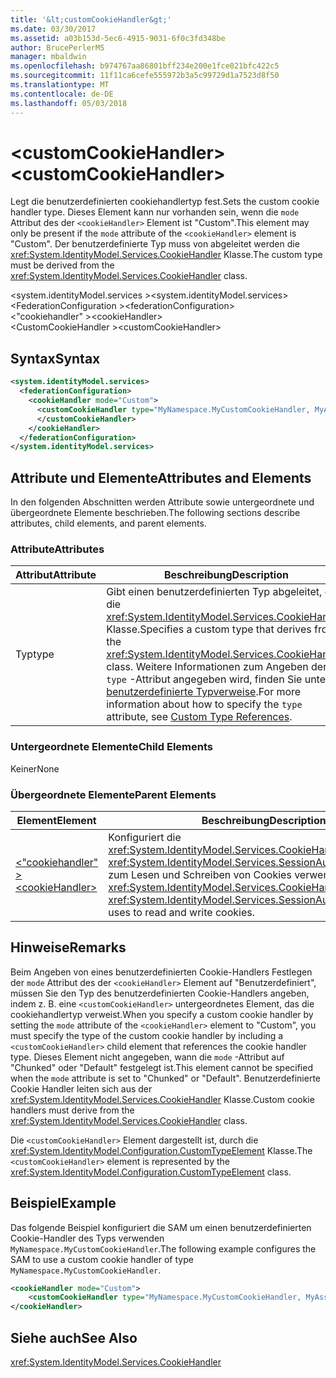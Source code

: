 ```yaml
---
title: '&lt;customCookieHandler&gt;'
ms.date: 03/30/2017
ms.assetid: a03b153d-5ec6-4915-9031-6f0c3fd348be
author: BrucePerlerMS
manager: mbaldwin
ms.openlocfilehash: b974767aa86801bff234e200e1fce021bfc422c5
ms.sourcegitcommit: 11f11ca6cefe555972b3a5c99729d1a7523d8f50
ms.translationtype: MT
ms.contentlocale: de-DE
ms.lasthandoff: 05/03/2018
---
```

# <a name="ltcustomcookiehandlergt"></a><span data-ttu-id="cf8e2-102">&lt;customCookieHandler&gt;</span><span class="sxs-lookup"><span data-stu-id="cf8e2-102">&lt;customCookieHandler&gt;</span></span>
<span data-ttu-id="cf8e2-103">Legt die benutzerdefinierten cookiehandlertyp fest.</span><span class="sxs-lookup"><span data-stu-id="cf8e2-103">Sets the custom cookie handler type.</span></span> <span data-ttu-id="cf8e2-104">Dieses Element kann nur vorhanden sein, wenn die `mode` Attribut des der `<cookieHandler>` Element ist "Custom".</span><span class="sxs-lookup"><span data-stu-id="cf8e2-104">This element may only be present if the `mode` attribute of the `<cookieHandler>` element is "Custom".</span></span> <span data-ttu-id="cf8e2-105">Der benutzerdefinierte Typ muss von abgeleitet werden die <xref:System.IdentityModel.Services.CookieHandler> Klasse.</span><span class="sxs-lookup"><span data-stu-id="cf8e2-105">The custom type must be derived from the <xref:System.IdentityModel.Services.CookieHandler> class.</span></span>  
  
 <span data-ttu-id="cf8e2-106">\<system.identityModel.services ></span><span class="sxs-lookup"><span data-stu-id="cf8e2-106">\<system.identityModel.services></span></span>  
<span data-ttu-id="cf8e2-107">\<FederationConfiguration ></span><span class="sxs-lookup"><span data-stu-id="cf8e2-107">\<federationConfiguration></span></span>  
<span data-ttu-id="cf8e2-108">\<"cookiehandler" ></span><span class="sxs-lookup"><span data-stu-id="cf8e2-108">\<cookieHandler></span></span>  
<span data-ttu-id="cf8e2-109">\<CustomCookieHandler ></span><span class="sxs-lookup"><span data-stu-id="cf8e2-109">\<customCookieHandler></span></span>  
  
## <a name="syntax"></a><span data-ttu-id="cf8e2-110">Syntax</span><span class="sxs-lookup"><span data-stu-id="cf8e2-110">Syntax</span></span>  
  
```xml  
<system.identityModel.services>  
  <federationConfiguration>  
    <cookieHandler mode="Custom">  
      <customCookieHandler type="MyNamespace.MyCustomCookieHandler, MyAssembly" >  
      </customCookieHandler>  
    </cookieHandler>  
  </federationConfiguration>  
</system.identityModel.services>  
```  
  
## <a name="attributes-and-elements"></a><span data-ttu-id="cf8e2-111">Attribute und Elemente</span><span class="sxs-lookup"><span data-stu-id="cf8e2-111">Attributes and Elements</span></span>  
 <span data-ttu-id="cf8e2-112">In den folgenden Abschnitten werden Attribute sowie untergeordnete und übergeordnete Elemente beschrieben.</span><span class="sxs-lookup"><span data-stu-id="cf8e2-112">The following sections describe attributes, child elements, and parent elements.</span></span>  
  
### <a name="attributes"></a><span data-ttu-id="cf8e2-113">Attribute</span><span class="sxs-lookup"><span data-stu-id="cf8e2-113">Attributes</span></span>  
  
|<span data-ttu-id="cf8e2-114">Attribut</span><span class="sxs-lookup"><span data-stu-id="cf8e2-114">Attribute</span></span>|<span data-ttu-id="cf8e2-115">Beschreibung</span><span class="sxs-lookup"><span data-stu-id="cf8e2-115">Description</span></span>|  
|---------------|-----------------|  
|<span data-ttu-id="cf8e2-116">Typ</span><span class="sxs-lookup"><span data-stu-id="cf8e2-116">type</span></span>|<span data-ttu-id="cf8e2-117">Gibt einen benutzerdefinierten Typ abgeleitet, die die <xref:System.IdentityModel.Services.CookieHandler> Klasse.</span><span class="sxs-lookup"><span data-stu-id="cf8e2-117">Specifies a custom type that derives from the <xref:System.IdentityModel.Services.CookieHandler> class.</span></span> <span data-ttu-id="cf8e2-118">Weitere Informationen zum Angeben der `type` -Attribut angegeben wird, finden Sie unter [benutzerdefinierte Typverweise](../../../../../docs/framework/configure-apps/file-schema/windows-workflow-foundation/index.md).</span><span class="sxs-lookup"><span data-stu-id="cf8e2-118">For more information about how to specify the `type` attribute, see [Custom Type References](../../../../../docs/framework/configure-apps/file-schema/windows-workflow-foundation/index.md).</span></span>|  
  
### <a name="child-elements"></a><span data-ttu-id="cf8e2-119">Untergeordnete Elemente</span><span class="sxs-lookup"><span data-stu-id="cf8e2-119">Child Elements</span></span>  
 <span data-ttu-id="cf8e2-120">Keiner</span><span class="sxs-lookup"><span data-stu-id="cf8e2-120">None</span></span>  
  
### <a name="parent-elements"></a><span data-ttu-id="cf8e2-121">Übergeordnete Elemente</span><span class="sxs-lookup"><span data-stu-id="cf8e2-121">Parent Elements</span></span>  
  
|<span data-ttu-id="cf8e2-122">Element</span><span class="sxs-lookup"><span data-stu-id="cf8e2-122">Element</span></span>|<span data-ttu-id="cf8e2-123">Beschreibung</span><span class="sxs-lookup"><span data-stu-id="cf8e2-123">Description</span></span>|  
|-------------|-----------------|  
|[<span data-ttu-id="cf8e2-124">\<"cookiehandler" ></span><span class="sxs-lookup"><span data-stu-id="cf8e2-124">\<cookieHandler></span></span>](../../../../../docs/framework/configure-apps/file-schema/windows-identity-foundation/cookiehandler.md)|<span data-ttu-id="cf8e2-125">Konfiguriert die <xref:System.IdentityModel.Services.CookieHandler> , die die <xref:System.IdentityModel.Services.SessionAuthenticationModule> zum Lesen und Schreiben von Cookies verwendet.</span><span class="sxs-lookup"><span data-stu-id="cf8e2-125">Configures the <xref:System.IdentityModel.Services.CookieHandler> that the <xref:System.IdentityModel.Services.SessionAuthenticationModule> uses to read and write cookies.</span></span>|  
  
## <a name="remarks"></a><span data-ttu-id="cf8e2-126">Hinweise</span><span class="sxs-lookup"><span data-stu-id="cf8e2-126">Remarks</span></span>  
 <span data-ttu-id="cf8e2-127">Beim Angeben von eines benutzerdefinierten Cookie-Handlers Festlegen der `mode` Attribut des der `<cookieHandler>` Element auf "Benutzerdefiniert", müssen Sie den Typ des benutzerdefinierten Cookie-Handlers angeben, indem z. B. eine `<customCookieHandler>` untergeordnetes Element, das die cookiehandlertyp verweist.</span><span class="sxs-lookup"><span data-stu-id="cf8e2-127">When you specify a custom cookie handler by setting the `mode` attribute of the `<cookieHandler>` element to "Custom", you must specify the type of the custom cookie handler by including a `<customCookieHandler>` child element that references the cookie handler type.</span></span> <span data-ttu-id="cf8e2-128">Dieses Element nicht angegeben, wann die `mode` -Attribut auf "Chunked" oder "Default" festgelegt ist.</span><span class="sxs-lookup"><span data-stu-id="cf8e2-128">This element cannot be specified when the `mode` attribute is set to "Chunked" or "Default".</span></span> <span data-ttu-id="cf8e2-129">Benutzerdefinierte Cookie Handler leiten sich aus der <xref:System.IdentityModel.Services.CookieHandler> Klasse.</span><span class="sxs-lookup"><span data-stu-id="cf8e2-129">Custom cookie handlers must derive from the <xref:System.IdentityModel.Services.CookieHandler> class.</span></span>  
  
 <span data-ttu-id="cf8e2-130">Die `<customCookieHandler>` Element dargestellt ist, durch die <xref:System.IdentityModel.Configuration.CustomTypeElement> Klasse.</span><span class="sxs-lookup"><span data-stu-id="cf8e2-130">The `<customCookieHandler>` element is represented by the <xref:System.IdentityModel.Configuration.CustomTypeElement> class.</span></span>  
  
## <a name="example"></a><span data-ttu-id="cf8e2-131">Beispiel</span><span class="sxs-lookup"><span data-stu-id="cf8e2-131">Example</span></span>  
 <span data-ttu-id="cf8e2-132">Das folgende Beispiel konfiguriert die SAM um einen benutzerdefinierten Cookie-Handler des Typs verwenden `MyNamespace.MyCustomCookieHandler`.</span><span class="sxs-lookup"><span data-stu-id="cf8e2-132">The following example configures the SAM to use a custom cookie handler of type `MyNamespace.MyCustomCookieHandler`.</span></span>  
  
```xml  
<cookieHandler mode="Custom">  
    <customCookieHandler type="MyNamespace.MyCustomCookieHandler, MyAssembly" />  
</cookieHandler>  
```  
  
## <a name="see-also"></a><span data-ttu-id="cf8e2-133">Siehe auch</span><span class="sxs-lookup"><span data-stu-id="cf8e2-133">See Also</span></span>  
 <xref:System.IdentityModel.Services.CookieHandler>
